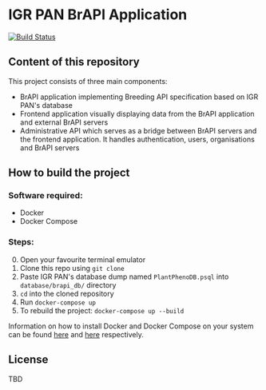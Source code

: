# IGR PAN BrAPI Application
[![Build Status](https://travis-ci.org/projekt-inzynierski-uam-2019-2020/brAPI_IPGPAS.svg?branch=dev)](https://travis-ci.org/projekt-inzynierski-uam-2019-2020/brAPI_IPGPAS)
## Content of this repository
This project consists of three main components:
* BrAPI application implementing Breeding API specification based on IGR PAN's database
* Frontend application visually displaying data from the BrAPI application and external BrAPI servers
* Administrative API which serves as a bridge between BrAPI servers and the frontend application. It handles authentication, users, organisations and BrAPI servers 
## How to build the project
### Software required:
* Docker
* Docker Compose
### Steps:
0. Open your favourite terminal emulator
1. Clone this repo using `git clone`
2. Paste IGR PAN's database dump named `PlantPhenoDB.psql` into `database/brapi_db/` directory 
3. `cd` into the cloned repository
4. Run `docker-compose up`
5. To rebuild the project: `docker-compose up --build`

Information on how to install Docker and Docker Compose on your system can be found [here](https://docs.docker.com/install/) and [here](https://docs.docker.com/compose/install/) respectively.
## License
TBD
